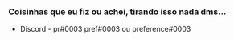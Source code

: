### Coisinhas que eu fiz ou achei, tirando isso nada dms...

 - Discord - pr#0003 pref#0003 ou preference#0003


